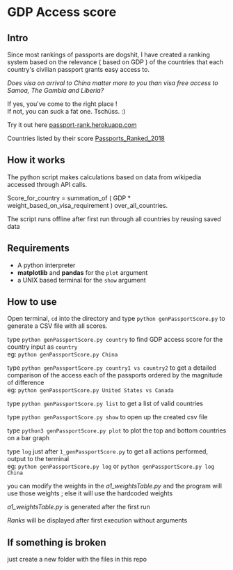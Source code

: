 # GDP Access score

## Intro

 Since most rankings of passports are dogshit, I have created a ranking system based on the relevance ( based on GDP ) of the countries that each country's civilian passport grants easy access to.

 *Does visa on arrival to China matter more to you than visa free access to Samoa, The Gambia and Liberia?*

 If yes, you've come to the right place !  
 If not, you can suck a fat one. Tschüss. :)  

 Try it out here [passport-rank.herokuapp.com](https://passport-rank.herokuapp.com/)

 Countries listed by their score [Passports_Ranked_2018](Passports_Ranked_2018.csv)

## How it works

 The python script makes calculations based on data from wikipedia accessed through API calls.

 Score_for_country = summation_of ( GDP * weight_based_on_visa_requirement ) over_all_countries.

 The script runs offline after first run through all countries by reusing saved data

## Requirements

* A python interpreter
* **matplotlib**  and  **pandas**  for the `plot` argument
* a UNIX based terminal for the `show` argument

## How to use

 Open terminal, `cd`  into the directory and type `python genPassportScore.py` to generate a CSV file with all scores.

 type `python genPassportScore.py country` to find GDP access score for the country input as `country`  
 eg: `python genPassportScore.py China`

 type `python genPassportScore.py country1 vs country2` to get a detailed comparison of the access each of the passports ordered by the magnitude of difference  
 eg: `python genPassportScore.py United States vs Canada`

 type `python genPassportScore.py list` to get a list of valid countries

 type `python genPassportScore.py show` to open up the created csv file

 type `python3 genPassportScore.py plot` to plot the top and bottom  countries on a bar graph

 type `log` just after `1_genPassportScore.py` to get all actions performed, output to the terminal  
 eg: `python genPassportScore.py log` or `python genPassportScore.py log China`

 you can modify the weights in the *a1_weightsTable.py* and the program will use those weights ; else it will use the hardcoded weights

 *a1_weightsTable.py* is generated after the first run

 *Ranks* will be displayed after first execution without arguments

## If something is broken

 just create a new folder with the files in this repo
